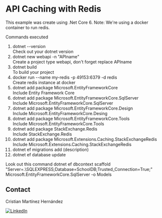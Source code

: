 # API Caching with Redis 

This example was create using .Net Core 6. 
Note: We're using a docker container to run redis. 

<p>Commands executed</p>
<ol>
  <li>dotnet --version </li> Check out your dotnet version 
  <li>dotnet new webapi -n "APIname" </li> Create a project type webapi, don't forget replace APIname
  <li>dotnet build </li> To build your project 
  <li>docker run --name my-redis -p 49153:6379 -d redis</li> Create redis instance at docker 
  <li>dotnet add package Microsoft.EntityFrameworkCore</li> Include Entity Framework Core
  <li>dotnet add package Microsoft.EntityFrameworkCore.SqlServer</li> Include Microsoft.EntityFrameworkCore.SqlServer 
  <li>dotnet add package Microsoft.EntityFrameworkCore.Design</li> Include Microsoft.EntityFrameworkCore.Desing
  <li>dotnet add package Microsoft.EntityFrameworkCore.Tools</li>Include Microsoft.EntityFrameworkCore.Tools
  <li>dotnet add package StackExchange.Redis</li> Include StackExchange.Redis
  <li>dotnet add package Microsoft.Extensions.Caching.StackExchangeRedis</li> Include Microsoft.Extensions.Caching.StackExchangeRedis
  <li>dotnet ef migrations add (description)</li>
  <li>dotnet ef database update</li>
</ol>

Look out this command
dotnet ef dbcontext scaffold "Server=.\SQLEXPRESS;Database=SchoolDB;Trusted_Connection=True;" Microsoft.EntityFrameworkCore.SqlServer -o Models


<!-- CONTACT -->
## Contact
Cristian Martínez Hernández 

[![LinkedIn][linkedin-shield]][linkedin-url]


<!-- MARKDOWN LINKS & IMAGES -->
[linkedin-shield]: https://img.shields.io/badge/-LinkedIn-black.svg?style=for-the-badge&logo=linkedin&colorB=555
[linkedin-url]: https://www.linkedin.com/in/cristian-mart%C3%ADnez-hern%C3%A1ndez-08043699/
